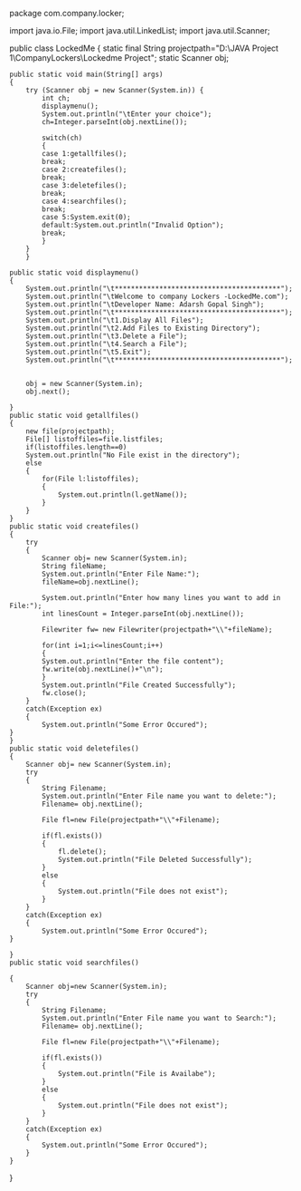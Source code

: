 package com.company.locker;

import java.io.File;
import java.util.LinkedList;
import java.util.Scanner;

public class LockedMe 
{
	static final String projectpath="D:\\JAVA Project 1\\CompanyLockers\\Lockedme Project";
    static Scanner obj;

	public static void main(String[] args)
	{
		try (Scanner obj = new Scanner(System.in)) {
			int ch;
			displaymenu();
			System.out.println("\tEnter your choice");
			ch=Integer.parseInt(obj.nextLine());
			
			switch(ch)
			{
			case 1:getallfiles();
			break;
			case 2:createfiles();
			break;
			case 3:deletefiles();
			break;
			case 4:searchfiles();
			break;
			case 5:System.exit(0);
			default:System.out.println("Invalid Option");
			break;
			}
		}
		}
		
	public static void displaymenu()
	{
		System.out.println("\t*****************************************");
		System.out.println("\tWelcome to company Lockers -LockedMe.com");
		System.out.println("\tDeveloper Name: Adarsh Gopal Singh");
		System.out.println("\t*****************************************");
		System.out.println("\t1.Display All Files");
		System.out.println("\t2.Add Files to Existing Directory");
		System.out.println("\t3.Delete a File");
		System.out.println("\t4.Search a File");
		System.out.println("\t5.Exit");
		System.out.println("\t*****************************************");

		
		obj = new Scanner(System.in);
		obj.next();
		
	}
	public static void getallfiles()
	{
		new file(projectpath);
		File[] listoffiles=file.listfiles;
		if(listoffiles.length==0)
		System.out.println("No File exist in the directory");
		else
		{
			for(File l:listoffiles);
			{
				System.out.println(l.getName());
			}
		}
	}
	public static void createfiles()
	{
		try 
		{
			Scanner obj= new Scanner(System.in);
			String fileName;
			System.out.println("Enter File Name:");
			fileName=obj.nextLine();
			
			System.out.println("Enter how many lines you want to add in File:");
			int linesCount = Integer.parseInt(obj.nextLine());
			
			Filewriter fw= new Filewriter(projectpath+"\\"+fileName);
			
			for(int i=1;i<=linesCount;i++)
			{
			System.out.println("Enter the file content");
			fw.write(obj.nextLine()+"\n");
			}
			System.out.println("File Created Successfully");
			fw.close();
		}
		catch(Exception ex)
		{
			System.out.println("Some Error Occured");
	}
	}
	public static void deletefiles()
	{
		Scanner obj= new Scanner(System.in);
		try
		{
			String Filename;
			System.out.println("Enter File name you want to delete:");
			Filename= obj.nextLine();
			
			File fl=new File(projectpath+"\\"+Filename);
			
			if(fl.exists())
			{
				fl.delete();
				System.out.println("File Deleted Successfully");
			}
			else
			{
				System.out.println("File does not exist");
			}
		}
		catch(Exception ex)
		{
			System.out.println("Some Error Occured");
	}
		
	}
	public static void searchfiles()
	
	{
		Scanner obj=new Scanner(System.in);
		try
		{
			String Filename;
			System.out.println("Enter File name you want to Search:");
			Filename= obj.nextLine();
			
			File fl=new File(projectpath+"\\"+Filename);
			
			if(fl.exists())
			{
				System.out.println("File is Availabe");
			}
			else
			{
				System.out.println("File does not exist");
			}
		}
		catch(Exception ex)
		{
			System.out.println("Some Error Occured");
		}
	}
	
}

